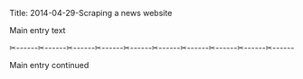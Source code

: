 Title: 2014-04-29-Scraping a news website

Main entry text

✂------✂------✂------✂------✂------✂------✂------✂------✂------✂------

Main entry continued

